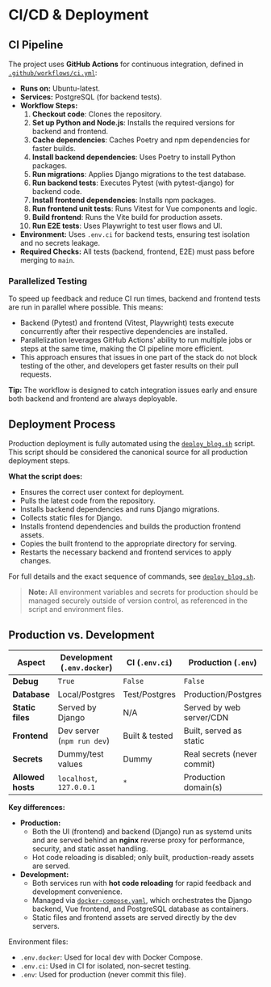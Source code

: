 # CI/CD & Deployment

## CI Pipeline

The project uses **GitHub Actions** for continuous integration, defined in [`.github/workflows/ci.yml`](../.github/workflows/ci.yml):

- **Runs on:** Ubuntu-latest.
- **Services:** PostgreSQL (for backend tests).
- **Workflow Steps:**
  1. **Checkout code**: Clones the repository.
  2. **Set up Python and Node.js**: Installs the required versions for backend and frontend.
  3. **Cache dependencies**: Caches Poetry and npm dependencies for faster builds.
  4. **Install backend dependencies**: Uses Poetry to install Python packages.
  5. **Run migrations**: Applies Django migrations to the test database.
  6. **Run backend tests**: Executes Pytest (with pytest-django) for backend code.
  7. **Install frontend dependencies**: Installs npm packages.
  8. **Run frontend unit tests**: Runs Vitest for Vue components and logic.
  9. **Build frontend**: Runs the Vite build for production assets.
  10. **Run E2E tests**: Uses Playwright to test user flows and UI.
- **Environment:** Uses `.env.ci` for backend tests, ensuring test isolation and no secrets leakage.
- **Required Checks:** All tests (backend, frontend, E2E) must pass before merging to `main`.

### Parallelized Testing

To speed up feedback and reduce CI run times, backend and frontend tests are run in parallel where possible. This means:
- Backend (Pytest) and frontend (Vitest, Playwright) tests execute concurrently after their respective dependencies are installed.
- Parallelization leverages GitHub Actions' ability to run multiple jobs or steps at the same time, making the CI pipeline more efficient.
- This approach ensures that issues in one part of the stack do not block testing of the other, and developers get faster results on their pull requests.

**Tip:** The workflow is designed to catch integration issues early and ensure both backend and frontend are always deployable.

## Deployment Process

Production deployment is fully automated using the [`deploy_blog.sh`](../deploy_blog.sh) script. This script should be considered the canonical source for all production deployment steps.

**What the script does:**
- Ensures the correct user context for deployment.
- Pulls the latest code from the repository.
- Installs backend dependencies and runs Django migrations.
- Collects static files for Django.
- Installs frontend dependencies and builds the production frontend assets.
- Copies the built frontend to the appropriate directory for serving.
- Restarts the necessary backend and frontend services to apply changes.

For full details and the exact sequence of commands, see [`deploy_blog.sh`](../deploy_blog.sh).

> **Note:** All environment variables and secrets for production should be managed securely outside of version control, as referenced in the script and environment files.

## Production vs. Development

| Aspect                | Development (`.env.docker`) | CI (`.env.ci`) | Production (`.env`)         |
|-----------------------|-----------------------------|----------------|-----------------------------|
| **Debug**             | `True`                      | `False`        | `False`                     |
| **Database**          | Local/Postgres              | Test/Postgres  | Production/Postgres         |
| **Static files**      | Served by Django            | N/A            | Served by web server/CDN    |
| **Frontend**          | Dev server (`npm run dev`)  | Built & tested | Built, served as static     |
| **Secrets**           | Dummy/test values           | Dummy          | Real secrets (never commit) |
| **Allowed hosts**     | `localhost`, `127.0.0.1`    | `*`            | Production domain(s)        |

**Key differences:**
- **Production:**
  - Both the UI (frontend) and backend (Django) run as systemd units and are served behind an **nginx** reverse proxy for performance, security, and static asset handling.
  - Hot code reloading is disabled; only built, production-ready assets are served.
- **Development:**
  - Both services run with **hot code reloading** for rapid feedback and development convenience.
  - Managed via [`docker-compose.yaml`](../docker-compose.yaml), which orchestrates the Django backend, Vue frontend, and PostgreSQL database as containers.
  - Static files and frontend assets are served directly by the dev servers.

Environment files:
- `.env.docker`: Used for local dev with Docker Compose.
- `.env.ci`: Used in CI for isolated, non-secret testing.
- `.env`: Used for production (never commit this file). 